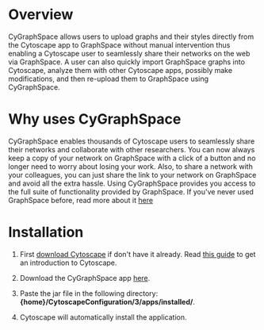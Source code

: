 # Overview

CyGraphSpace allows users to upload graphs and their styles directly from the Cytoscape app to GraphSpace without manual intervention thus enabling a Cytoscape user to seamlessly share their networks on the web via GraphSpace. A user can also quickly import GraphSpace graphs into Cytoscape, analyze them with other Cytoscape apps, possibly make modifications, and then re-upload them to GraphSpace using CyGraphSpace.

# Why uses CyGraphSpace

CyGraphSpace enables thousands of Cytoscape users to seamlessly share their networks and collaborate with other researchers. You can now always keep a copy of your network on GraphSpace with a click of a button and no longer need to worry about losing your work. Also, to share a network with your colleagues, you can just share the link to your network on GraphSpace and avoid all the extra hassle. Using CyGraphSpace provides you access to the full suite of functionality provided by GraphSpace. If you've never used GraphSpace before, read more about it [here](http://www.graphspace.org)

# Installation

1. First [download Cytoscape](http://www.cytoscape.org/download.php) if don't have it already. Read [this guide](http://www.cytoscape.org/documentation_users.html) to get an introduction to Cytoscape.

1. Download the CyGraphSpace app [here](https://github.com/Murali-group/CyGraphSpace/blob/develop/CyGraphSpaceApp/target/CyGraphSpace-1.0.0.jar).

1. Paste the jar file in the following directory: **{home}/CytoscapeConfiguration/3/apps/installed/**.

1. Cytoscape will automatically install the application.
